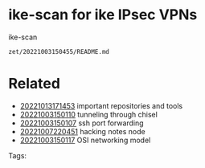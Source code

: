 # ike-scan for ike IPsec VPNs
ike-scan

` zet/20221003150455/README.md `

# Related

- [20221013171453](/zet/20221013171453/README.md) important repositories and tools
- [20221003150110](/zet/20221003150110/README.md) tunneling through chisel
- [20221003150107](/zet/20221003150107/README.md) ssh port forwarding
- [20221007220451](/zet/20221007220451/README.md) hacking notes node
- [20221003150117](/zet/20221003150117/README.md) OSI networking model

Tags:

    
